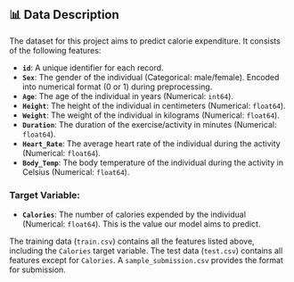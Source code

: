 ## 📊 Data Description

The dataset for this project aims to predict calorie expenditure. It consists of the following features:

* **`id`**: A unique identifier for each record.
* **`Sex`**: The gender of the individual (Categorical: male/female). Encoded into numerical format (0 or 1) during preprocessing.
* **`Age`**: The age of the individual in years (Numerical: `int64`).
* **`Height`**: The height of the individual in centimeters (Numerical: `float64`).
* **`Weight`**: The weight of the individual in kilograms (Numerical: `float64`).
* **`Duration`**: The duration of the exercise/activity in minutes (Numerical: `float64`).
* **`Heart_Rate`**: The average heart rate of the individual during the activity (Numerical: `float64`).
* **`Body_Temp`**: The body temperature of the individual during the activity in Celsius (Numerical: `float64`).

### Target Variable:

* **`Calories`**: The number of calories expended by the individual (Numerical: `float64`). This is the value our model aims to predict.

The training data (`train.csv`) contains all the features listed above, including the `Calories` target variable. The test data (`test.csv`) contains all features except for `Calories`. A `sample_submission.csv` provides the format for submission.
